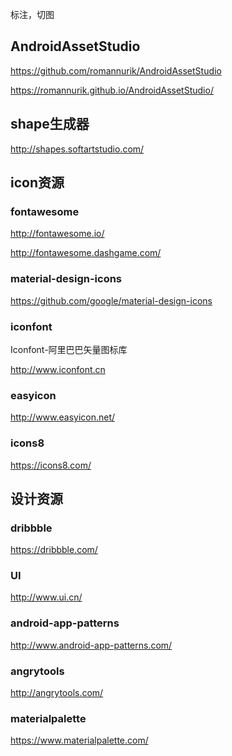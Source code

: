 标注，切图

## AndroidAssetStudio

https://github.com/romannurik/AndroidAssetStudio

https://romannurik.github.io/AndroidAssetStudio/

## shape生成器

http://shapes.softartstudio.com/

## icon资源

### fontawesome

http://fontawesome.io/

http://fontawesome.dashgame.com/

### **material-design-icons**

https://github.com/google/material-design-icons

### iconfont

Iconfont-阿里巴巴矢量图标库

http://www.iconfont.cn

### easyicon

http://www.easyicon.net/

### icons8

https://icons8.com/

## 设计资源

### dribbble

https://dribbble.com/

### UI

http://www.ui.cn/

### android-app-patterns

http://www.android-app-patterns.com/

### angrytools

http://angrytools.com/

### materialpalette

https://www.materialpalette.com/